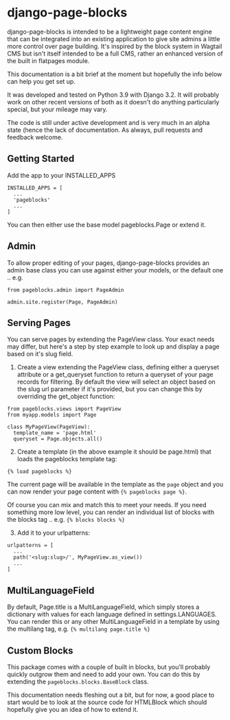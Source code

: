 # django-page-blocks

django-page-blocks is intended to be a lightweight page content engine that can be integrated into an existing application to give site admins a little more control over page building.  It's inspired by the block system in Wagtail CMS but isn't itself intended to be a full CMS, rather an enhanced version of the built in flatpages module.

This documentation is a bit brief at the moment but hopefully the info below can help you get set up.

It was developed and tested on Python 3.9 with Django 3.2.  It will probably work on other recent versions of both as it doesn't do anything particularly special, but your mileage may vary.

The code is still under active development and is very much in an alpha state (hence the lack of documentation.  As always, pull requests and feedback welcome.


## Getting Started

Add the app to your INSTALLED_APPS

```
INSTALLED_APPS = [
  ...
  'pageblocks'
  ...
]
```

You can then either use the base model pageblocks.Page or extend it.


## Admin

To allow proper editing of your pages, django-page-blocks provides an admin base class you can use against either your models, or the default one .. e.g.

```
from pageblocks.admin import PageAdmin

admin.site.register(Page, PageAdmin)
```


## Serving Pages

You can serve pages by extending the PageView class.  Your exact needs may differ, but here's a step by step example to look up and display a page based on it's slug field.

1. Create a view extending the PageView class, defining either a queryset attribute or a get_queryset function to return a queryset of your page records for filtering.  By default the view will select an object based on the slug url parameter if it's provided, but you can change this by overriding the get_object function:

```
from pageblocks.views import PageView
from myapp.models import Page

class MyPageView(PageView):
  template_name = 'page.html'
  queryset = Page.objects.all()
```

2. Create a template (in the above example it should be page.html) that loads the pageblocks template tag:

```
{% load pageblocks %}
```

The current page will be available in the template as the ``page`` object and you can now render your page content with ``{% pageblocks page %}``.

Of course you can mix and match this to meet your needs.  If you need something more low level, you can render an individual list of blocks with the blocks tag .. e.g. ``{% blocks blocks %}``

3. Add it to your urlpatterns:

```
urlpatterns = [
  ...
  path('<slug:slug>/', MyPageView.as_view())
  ...
]
```

## MultiLanguageField

By default, Page.title is a MultiLanguageField, which simply stores a dictionary with values for each language defined in settings.LANGUAGES.  You can render this or any other MultiLanguageField in a template by using the multilang tag, e.g. ``{% multilang page.title %}``


## Custom Blocks

This package comes with a couple of built in blocks, but you'll probably quickly outgrow them and need to add your own.  You can do this by extending the ``pageblocks.blocks.BaseBlock`` class.

This documentation needs fleshing out a bit, but for now, a good place to start would be to look at the source code for HTMLBlock which should hopefully give you an idea of how to extend it.